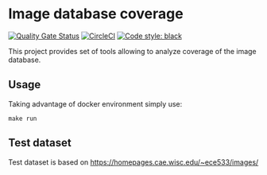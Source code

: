 # Image database coverage
[![Quality Gate Status](https://sonarcloud.io/api/project_badges/measure?project=MatBucz_image-processing--database-coverage&metric=alert_status)](https://sonarcloud.io/dashboard?id=MatBucz_image-processing--database-coverage)
[![CircleCI](https://circleci.com/gh/MatBucz/image-processing--database-coverage.svg?style=shield)](https://circleci.com/gh/MatBucz/image-processing--database-coverage)
[![Code style: black](https://img.shields.io/badge/code%20style-black-000000.svg)](https://github.com/psf/black)

This project provides set of tools allowing to analyze coverage of the image database.

## Usage

Taking advantage of docker environment simply use:
```shell script
make run
```

## Test dataset
Test dataset is based on https://homepages.cae.wisc.edu/~ece533/images/
